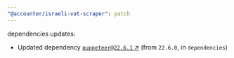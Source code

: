 ```yaml
---
"@accounter/israeli-vat-scraper": patch
---
```

dependencies updates:
  - Updated dependency [`puppeteer@22.6.1` ↗︎](https://www.npmjs.com/package/puppeteer/v/22.6.1) (from `22.6.0`, in `dependencies`)
